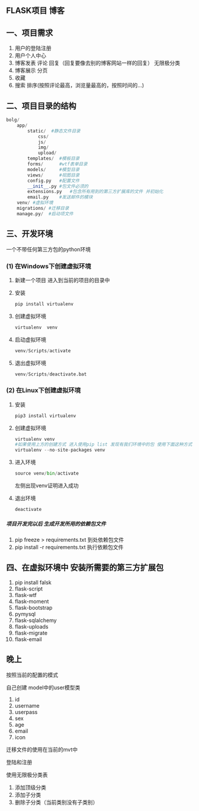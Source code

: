 ## FLASK项目 博客

## 一、项目需求

1. 用户的登陆注册
2. 用户个人中心
3. 博客发表 评论 回复（回复要像去别的博客网站一样的回复） 无限极分类
4. 博客展示 分页
5. 收藏
6. 搜索 排序(按照评论最高，浏览量最高的，按照时间的...)



## 二、项目目录的结构

```python
bolg/
	app/
    	static/  #静态文件目录
        	css/ 
            js/
            img/
            upload/
        templates/	#模板目录
        forms/		#wtf表单目录
        models/		#模型目录
        views/		#视图目录
        config.py	#配置文件
        __init__.py #包文件必须的
        extensions.py	#包含所有用到的第三方扩展库的文件 并初始化
        email.py 	#发送邮件的模块
    venv/ #虚拟环境
    migrations/ #迁移目录
    manage.py/  #启动项文件
```



## 三、开发环境

一个不带任何第三方包的python环境

### (1) 在Windows下创建虚拟环境

1. 新建一个项目 进入到当前的项目的目录中

2. 安装

   ```python
   pip install virtualenv
   ```

3. 创建虚拟环境

   ```python
   virtualenv  venv
   ```

4. 启动虚拟环境

   ```python
   venv/Scripts/activate
   ```

5. 退出虚拟环境

   ```python
   venv/Scripts/deactivate.bat
   ```



### (2) 在Linux下创建虚拟环境

1. 安装

   ```python
   pip3 install virtualenv
   ```

2. 创建虚拟环境

   ```python
   virtualenv venv
   #如果使用上方的创建方式 进入使用pip list 发现有我们环境中的包 使用下面这种方式
   virtualenv --no-site-packages venv
   ```

3. 进入环境

   ```python
   source venv/bin/activate
   ```

   左侧出现venv证明进入成功

4. 退出环境

   ```python
   deactivate
   ```



##### 项目开发完以后 生成开发所用的依赖包文件

1. pip freeze > requirements.txt 到处依赖包文件
2. pip install -r requirements.txt  执行依赖包文件 



## 四、在虚拟环境中 安装所需要的第三方扩展包

1. pip install falsk
2. flask-script
3. flask-wtf
4. flask-moment
5. flask-bootstrap
6. pymysql
7. flask-sqlalchemy
8. flask-uploads
9. flask-migrate
10. flask-email



## 晚上

按照当前的配置的模式

自己创建 model中的user模型类

1. id
2. username
3. userpass
4. sex
5. age
6. email
7. icon

迁移文件的使用在当前的mvt中

登陆和注册



使用无限极分类表

1. 添加顶级分类
2. 添加子分类
3. 删除子分类（当前类别没有子类别）






















